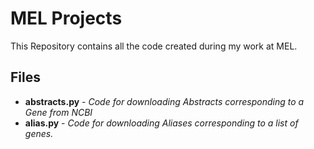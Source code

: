 # MEL Projects

This Repository contains all the code created during my work at MEL.

## Files
* **abstracts.py** - *Code for downloading Abstracts corresponding to a Gene from NCBI*
* **alias.py** - *Code for downloading Aliases corresponding to a list of genes.*
